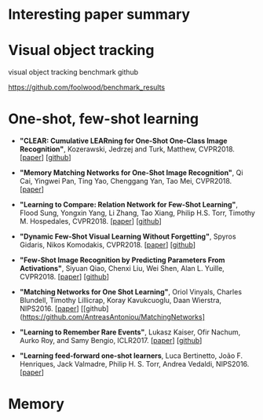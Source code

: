 # Interesting paper summary

# Visual object tracking
visual object tracking benchmark github

https://github.com/foolwood/benchmark_results


# One-shot, few-shot learning
* **"CLEAR: Cumulative LEARning for One-Shot One-Class Image Recognition"**, Kozerawski, Jedrzej and Turk, Matthew, CVPR2018. [[paper](http://openaccess.thecvf.com/content_cvpr_2018/papers/Kozerawski_CLEAR_Cumulative_LEARning_CVPR_2018_paper.pdf)] [[github](https://github.com/JKozerawski/CLEAR-osoc)]


* **"Memory Matching Networks for One-Shot Image Recognition"**, Qi Cai, Yingwei Pan, Ting Yao, Chenggang Yan, Tao Mei, CVPR2018. [[paper](http://openaccess.thecvf.com/content_cvpr_2018/papers/Cai_Memory_Matching_Networks_CVPR_2018_paper.pdf)] 


* **"Learning to Compare: Relation Network for Few-Shot Learning"**, Flood Sung, Yongxin Yang, Li Zhang, Tao Xiang, Philip H.S. Torr, Timothy M. Hospedales, CVPR2018. [[paper](http://openaccess.thecvf.com/content_cvpr_2018/papers/Sung_Learning_to_Compare_CVPR_2018_paper.pdf)] [[github](https://github.com/lzrobots/DeepEmbeddingModel_ZSL)]


* **"Dynamic Few-Shot Visual Learning Without Forgetting"**, Spyros Gidaris, Nikos Komodakis, CVPR2018. [[paper](http://openaccess.thecvf.com/content_cvpr_2018/papers/Gidaris_Dynamic_Few-Shot_Visual_CVPR_2018_paper.pdf)] [[github](https://github.com/gidariss/FewShotWithoutForgetting)]


* **"Few-Shot Image Recognition by Predicting Parameters From Activations"**, Siyuan Qiao, Chenxi Liu, Wei Shen, Alan L. Yuille, CVPR2018. [[paper](http://openaccess.thecvf.com/content_cvpr_2018/papers/Qiao_Few-Shot_Image_Recognition_CVPR_2018_paper.pdf)] [[github](https://github.com/joe-siyuan-qiao/FewShot-CVPR)]


* **"Matching Networks for One Shot Learning"**, Oriol Vinyals, Charles Blundell, Timothy Lillicrap, Koray Kavukcuoglu, Daan Wierstra, NIPS2016. [[paper](https://arxiv.org/pdf/1606.04080.pdf)] [[github](https://github.com/AntreasAntoniou/MatchingNetworks]


* **"Learning to Remember Rare Events"**, Lukasz Kaiser, Ofir Nachum, Aurko Roy, and Samy Bengio, ICLR2017. [[paper](https://arxiv.org/pdf/1703.03129.pdf)] [[github](https://github.com/ageron/tensorflow-models/tree/master/learning_to_remember_rare_events)]

* **"Learning feed-forward one-shot learners**, Luca Bertinetto, João F. Henriques, Jack Valmadre, Philip H. S. Torr, Andrea Vedaldi, NIPS2016. [[paper](https://arxiv.org/pdf/1606.05233.pdf)]

# Memory

